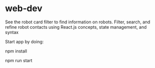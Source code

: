 # web-dev

See the robot card filter to find information on robots. Filter, search, and refine robot contacts using React.js concepts, state management, and syntax

Start app by doing:

npm install

npm run start
